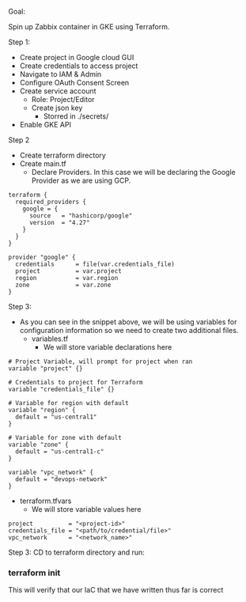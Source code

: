 Goal: 

Spin up Zabbix container in GKE using Terraform. 

Step 1: 
- Create project in Google cloud GUI
- Create credentials to access project 
- Navigate to IAM & Admin
- Configure OAuth Consent Screen
- Create service account
    - Role: Project/Editor
    - Create json key
        - Storred in ./secrets/
- Enable GKE API

Step 2 
- Create terraform directory 
- Create main.tf
    - Declare Providers. In this case we will be declaring the Google Provider as we are using GCP.      
```
terraform {
  required_providers {
    google = {
      source   = "hashicorp/google"
      version  = "4.27"
    }
  }
}

provider "google" {
  credentials      = file(var.credentials_file)
  project          = var.project
  region           = var.region
  zone             = var.zone
}
```
Step 3: 
- As you can see in the snippet above, we will be using variables for configuration information so we need to create two additional files. 
    - variables.tf
        - We will store variable declarations here 
```
# Project Variable, will prompt for project when ran
variable "project" {}

# Credentials to project for Terraform
variable "credentials_file" {}

# Variable for region with default 
variable "region" {
  default = "us-central1"
}

# Variable for zone with default 
variable "zone" {
  default = "us-central1-c"
}

variable "vpc_network" {
  default = "devops-network"
}
```
- terraform.tfvars
    - We will store variable values here 
```
project          = "<project-id>"
credentials_file = "<path/to/credential/file>"
vpc_network      = "<network_name>"
```
Step 3: 
CD to terraform directory and run:
### terraform init
This will verify that our IaC that we have written thus far is correct